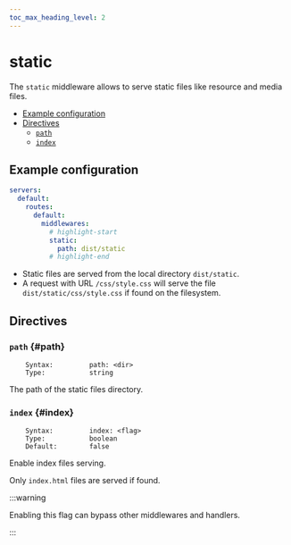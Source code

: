 ```yaml
---
toc_max_heading_level: 2
---
```


# static

The `static` middleware allows to serve static files like resource and media files.

- [Example configuration](./#example-configuration)
- [Directives](./#directives)
  - [`path`](./#path)
  - [`index`](./#index)

## Example configuration

```yaml
servers:
  default:
    routes:
      default:
        middlewares:
          # highlight-start
          static:
            path: dist/static
          # highlight-end
```

- Static files are served from the local directory `dist/static`.
- A request with URL `/css/style.css` will serve the file `dist/static/css/style.css` if found on the filesystem.

## Directives

### `path` {#path}

```
    Syntax:         path: <dir>
    Type:           string
```

The path of the static files directory.

### `index` {#index}

```
    Syntax:         index: <flag>
    Type:           boolean
    Default:        false
```

Enable index files serving.

Only `index.html` files are served if found.

:::warning

Enabling this flag can bypass other middlewares and handlers.

:::
